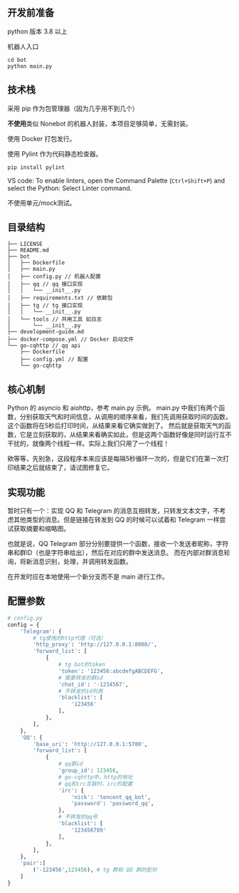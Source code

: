 ## 开发前准备

python 版本 3.8 以上

机器人入口
```
cd bot
python main.py
```
## 技术栈
采用 pip 作为包管理器（因为几乎用不到几个）

**不使用**类似 Nonebot 的机器人封装，本项目足够简单，无需封装。

使用 Docker 打包发行。

使用 Pylint 作为代码静态检查器。
```
pip install pylint
```

VS code: To enable linters, open the Command Palette (`Ctrl+Shift+P`) and select the Python: Select Linter command.

不使用单元/mock测试。

## 目录结构
```
├── LICENSE 
├── README.md
├── bot  
│   ├── Dockerfile
│   ├── main.py
│   ├── config.py // 机器人配置
│   ├── qq // qq 接口实现
│   │   └── __init__.py
│   ├── requirements.txt // 依赖包
│   ├── tg // tg 接口实现
│   │   └── __init__.py
│   └── tools // 共用工具 如日志
│       └── __init__.py
├── development-guide.md
├── docker-compose.yml // Docker 启动文件
└── go-cqhttp // qq api
    ├── Dockerfile
    ├── config.yml // 配置
    └── go-cqhttp
```
## 核心机制
Python 的 asyncio 和 aiohttp，参考 main.py 示例。
main.py 中我们有两个函数，分别获取天气和时间信息，从调用的顺序来看，我们先调用获取时间的函数，这个函数将在5秒后打印时间，从结果来看它确实做到了。
然后就是获取天气的函数，它是立刻获取的，从结果来看确实如此，但是这两个函数好像是同时运行互不干扰的，就像两个线程一样。实际上我们只用了一个线程！

欸等等，先别急，这段程序本来应该是每隔5秒循环一次的，但是它们在第一次打印结果之后就结束了，请试图修复它。

## 实现功能
暂时只有一个：实现 QQ 和 Telegram 的消息互相转发，只转发文本文字，不考虑其他类型的消息。但是链接在转发到 QQ 的时候可以试着和 Telegram 一样尝试获取摘要和缩略图。

也就是说，QQ Telegram 部分分别要提供一个函数，接收一个发送者昵称，字符串和群ID（也是字符串给出），然后在对应的群中发送消息。
而在内部对群消息轮询，将新消息识别，处理，并调用转发函数。

在开发时应在本地使用一个新分支而不是 main 进行工作。

## 配置参数
```python
# config.py
config = {
    'Telegram': {
        # tg使用的http代理（可选）
        'http_proxy': 'http://127.0.0.1:8008/',
        'forward_list': [
            {
                # tg bot的token
                'token': '123456:abcdefgABCDEFG',
                # 需要转发的群id
                'chat_id': '-1234567',
                # 不转发的id列表
                'blacklist': [
                    '123456'
                ],
            },
        ],
    },
    'QQ': {
        'base_uri': 'http://127.0.0.1:5700',
        'forward_list': [
            {
                # qq群id
                'group_id': 123456,
                # go-cqhttp中，http的地址
                # qq和irc互联时，irc的配置
                'irc': {
                    'nick': 'tencent_qq_bot',
                    'password': 'password_qq',
                },
                # 不转发的qq号
                'blacklist': [
                    '123456789'
                ],
            },
        ],
    },
    'pair':[
        ('-123456',123456), # tg 群和 QQ 群的配对
    ]
}
```